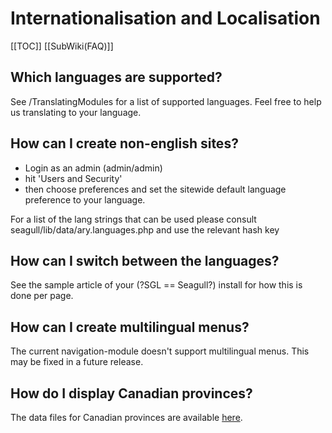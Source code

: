 <!-- Name: FAQ/Localisation -->
<!-- Version: 4 -->
<!-- Last-Modified: 2006/03/29 00:58:09 -->
<!-- Author: demian -->
# Internationalisation and Localisation
[[TOC]]
[[SubWiki(FAQ)]]
## Which languages are supported?
See /TranslatingModules for a list of supported languages.
Feel free to help us translating to your language.

## How can I create non-english sites?
  * Login as an admin (admin/admin)
  * hit 'Users and Security'
  * then choose preferences and set the sitewide default language preference to your language.  

For a list of the lang strings that can be used please consult seagull/lib/data/ary.languages.php and use the relevant hash key

## How can I switch between the languages?
See the sample article of your (?SGL == Seagull?) install for how this is done per page.

## How can I create multilingual menus?
The current navigation-module doesn't support multilingual menus. This may be fixed in a future release.

## How do I display Canadian provinces?
The data files for Canadian provinces are available [here](http://seagullfiles.phpkitchen.com/contrib/canadianProvinces.zip).